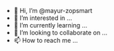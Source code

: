 - 👋 Hi, I’m @mayur-zopsmart
- 👀 I’m interested in ...
- 🌱 I’m currently learning ...
- 💞️ I’m looking to collaborate on ...
- 📫 How to reach me ...

<!---
mayur-zopsmart/mayur-zopsmart is a ✨ special ✨ repository because its `README.md` (this file) appears on your GitHub profile.
You can click the Preview link to take a look at your changes.
--->
